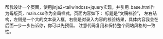 帮我设计一个页面，使用jinja2+tailwindcss+jquery实现，并引用_base.html作为母版页，main.css作为全局样式，页面内容如下：
标题是“文稿校验”，
左右结构，左侧是一个大的文本录入框，右侧是对录入内容的校验结果，具体内容我会在后面一步一步告诉你，你可以先预留。
注意代码复用和保持整个网站风格的一致性。
